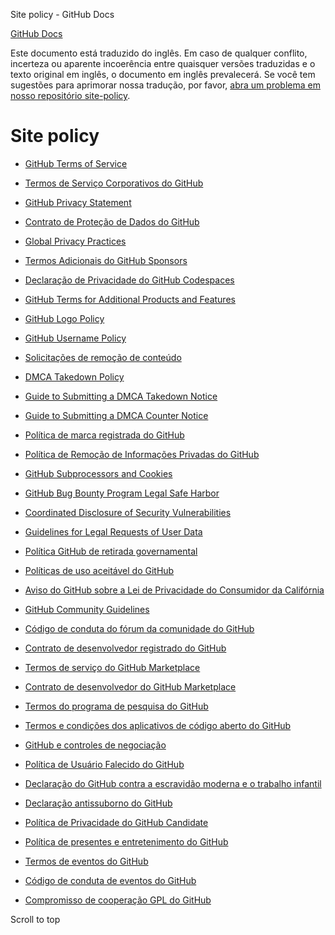 Site policy - GitHub Docs

[](/pt)[GitHub Docs](/pt)

Este documento está traduzido do inglês. Em caso de qualquer conflito, incerteza ou aparente incoerência entre quaisquer versões traduzidas e o texto original em inglês, o documento em inglês prevalecerá. Se você tem sugestões para aprimorar nossa tradução, por favor, [abra um problema em nosso repositório site-policy](https://github.com/github/site-policy/issues).

Site policy
==========

* [GitHub Terms of Service](/pt/github/site-policy/github-terms-of-service)

* [Termos de Serviço Corporativos do GitHub](/pt/github/site-policy/github-corporate-terms-of-service)

* [GitHub Privacy Statement](/pt/github/site-policy/github-privacy-statement)

* [Contrato de Proteção de Dados do GitHub](/pt/github/site-policy/github-data-protection-agreement)

* [Global Privacy Practices](/pt/github/site-policy/global-privacy-practices)

* [Termos Adicionais do GitHub Sponsors](/pt/github/site-policy/github-sponsors-additional-terms)

* [Declaração de Privacidade do GitHub Codespaces](/pt/github/site-policy/github-codespaces-privacy-statement)

* [GitHub Terms for Additional Products and Features](/pt/github/site-policy/github-terms-for-additional-products-and-features)

* [GitHub Logo Policy](/pt/github/site-policy/github-logo-policy)

* [GitHub Username Policy](/pt/github/site-policy/github-username-policy)

* [Solicitações de remoção de conteúdo](/pt/github/site-policy/submitting-content-removal-requests)

* [DMCA Takedown Policy](/pt/github/site-policy/dmca-takedown-policy)

* [Guide to Submitting a DMCA Takedown Notice](/pt/github/site-policy/guide-to-submitting-a-dmca-takedown-notice)

* [Guide to Submitting a DMCA Counter Notice](/pt/github/site-policy/guide-to-submitting-a-dmca-counter-notice)

* [Política de marca registrada do GitHub](/pt/github/site-policy/github-trademark-policy)

* [Política de Remoção de Informações Privadas do GitHub](/pt/github/site-policy/github-private-information-removal-policy)

* [GitHub Subprocessors and Cookies](/pt/github/site-policy/github-subprocessors-and-cookies)

* [GitHub Bug Bounty Program Legal Safe Harbor](/pt/github/site-policy/github-bug-bounty-program-legal-safe-harbor)

* [Coordinated Disclosure of Security Vulnerabilities](/pt/github/site-policy/coordinated-disclosure-of-security-vulnerabilities)

* [Guidelines for Legal Requests of User Data](/pt/github/site-policy/guidelines-for-legal-requests-of-user-data)

* [Política GitHub de retirada governamental](/pt/github/site-policy/github-government-takedown-policy)

* [Políticas de uso aceitável do GitHub](/pt/github/site-policy/github-acceptable-use-policies)

* [Aviso do GitHub sobre a Lei de Privacidade do Consumidor da Califórnia](/pt/github/site-policy/githubs-notice-about-the-california-consumer-privacy-act)

* [GitHub Community Guidelines](/pt/github/site-policy/github-community-guidelines)

* [Código de conduta do fórum da comunidade do GitHub](/pt/github/site-policy/github-community-forum-code-of-conduct)

* [Contrato de desenvolvedor registrado do GitHub](/pt/github/site-policy/github-registered-developer-agreement)

* [Termos de serviço do GitHub Marketplace](/pt/github/site-policy/github-marketplace-terms-of-service)

* [Contrato de desenvolvedor do GitHub Marketplace](/pt/github/site-policy/github-marketplace-developer-agreement)

* [Termos do programa de pesquisa do GitHub](/pt/github/site-policy/github-research-program-terms)

* [Termos e condições dos aplicativos de código aberto do GitHub](/pt/github/site-policy/github-open-source-applications-terms-and-conditions)

* [GitHub e controles de negociação](/pt/github/site-policy/github-and-trade-controls)

* [Política de Usuário Falecido do GitHub](/pt/github/site-policy/github-deceased-user-policy)

* [Declaração do GitHub contra a escravidão moderna e o trabalho infantil](/pt/github/site-policy/github-statement-against-modern-slavery-and-child-labor)

* [Declaração antissuborno do GitHub](/pt/github/site-policy/github-anti-bribery-statement)

* [Política de Privacidade do GitHub Candidate](/pt/github/site-policy/github-candidate-privacy-policy)

* [Política de presentes e entretenimento do GitHub](/pt/github/site-policy/github-gifts-and-entertainment-policy)

* [Termos de eventos do GitHub](/pt/github/site-policy/github-event-terms)

* [Código de conduta de eventos do GitHub](/pt/github/site-policy/github-event-code-of-conduct)

* [Compromisso de cooperação GPL do GitHub](/pt/github/site-policy/github-gpl-cooperation-commitment)

Scroll to top
